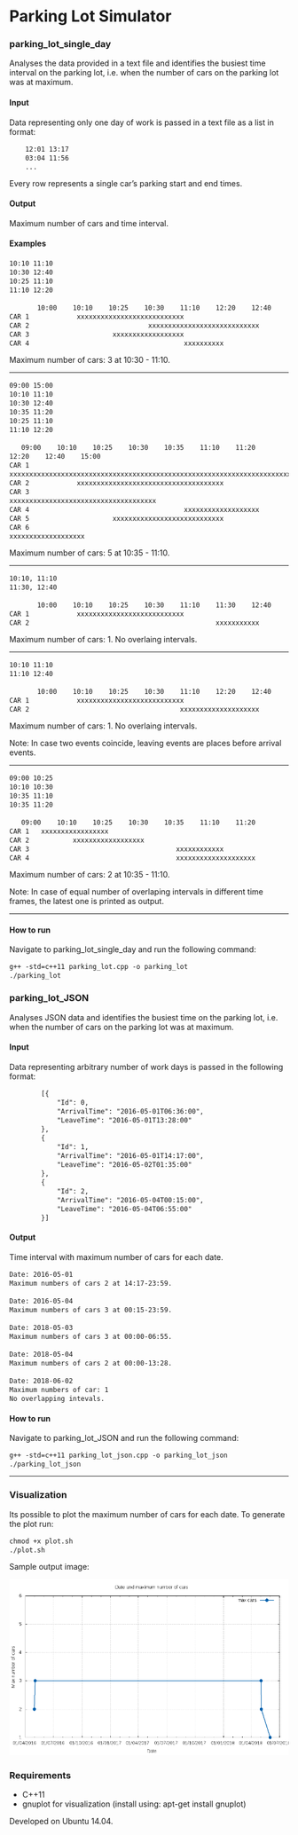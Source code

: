 # Parking Lot Simulator

### parking_lot_single_day

Analyses the data provided in a text file and identifies the busiest time interval on the parking lot, 
i.e. when the number of cars on the parking lot was at maximum.

#### Input

Data representing only one day of work is passed in a text file as a list in format:

        12:01 13:17
        03:04 11:56
        ...
    
Every row represents a single car’s parking start and end times.

#### Output

Maximum number of cars and time interval.

#### Examples

	10:10 11:10
	10:30 12:40 
	10:25 11:10
	11:10 12:20

	       10:00    10:10    10:25    10:30    11:10    12:20    12:40    
	CAR 1            xxxxxxxxxxxxxxxxxxxxxxxxxxx
	CAR 2                              xxxxxxxxxxxxxxxxxxxxxxxxxxxx
	CAR 3                     xxxxxxxxxxxxxxxxxx
	CAR 4                                       xxxxxxxxxx

Maximum number of cars: 3 at 10:30 - 11:10.

---

	09:00 15:00
	10:10 11:10
	10:30 12:40
	10:35 11:20
	10:25 11:10
	11:10 12:20

       09:00    10:10    10:25    10:30    10:35    11:10    11:20    12:20    12:40    15:00
	CAR 1   xxxxxxxxxxxxxxxxxxxxxxxxxxxxxxxxxxxxxxxxxxxxxxxxxxxxxxxxxxxxxxxxxxxxxxxxxxxxxxxxxx
	CAR 2            xxxxxxxxxxxxxxxxxxxxxxxxxxxxxxxxxxxxx
	CAR 3                              xxxxxxxxxxxxxxxxxxxxxxxxxxxxxxxxxxxxx
	CAR 4                                       xxxxxxxxxxxxxxxxxxx
	CAR 5                     xxxxxxxxxxxxxxxxxxxxxxxxxxxx
	CAR 6                                                xxxxxxxxxxxxxxxxxxx

Maximum number of cars: 5 at 10:35 - 11:10.

---

	10:10, 11:10
	11:30, 12:40

	       10:00    10:10    10:25    10:30    11:10    11:30    12:40    
	CAR 1            xxxxxxxxxxxxxxxxxxxxxxxxxxx
	CAR 2                                               xxxxxxxxxxx

Maximum number of cars: 1. No overlaing intervals.

---

	10:10 11:10
	11:10 12:40 

	       10:00    10:10    10:25    10:30    11:10    12:20    12:40    
	CAR 1            xxxxxxxxxxxxxxxxxxxxxxxxxxx
	CAR 2                                      xxxxxxxxxxxxxxxxxxxx
	
Maximum number of cars: 1. No overlaing intervals.

Note: In case two events coincide, leaving events are places before arrival events.

---

	09:00 10:25
	10:10 10:30
	10:35 11:10
	10:35 11:20

       09:00    10:10    10:25    10:30    10:35    11:10    11:20
	CAR 1   xxxxxxxxxxxxxxxxx
	CAR 2           xxxxxxxxxxxxxxxxxx
	CAR 3                                     xxxxxxxxxxxx
	CAR 4                                     xxxxxxxxxxxxxxxxxxxx

Maximum number of cars: 2 at 10:35 - 11:10.

Note: In case of equal number of overlaping intervals in different time frames,
the latest one is printed as output.

---

#### How to run

Navigate to parking_lot_single_day and run the following command:

```shell
g++ -std=c++11 parking_lot.cpp -o parking_lot
./parking_lot
```

### parking_lot_JSON
    
Analyses JSON data and identifies the busiest time on the parking lot, i.e. when the number of cars on the parking lot was at maximum.

#### Input

Data representing arbitrary number of work days is passed in the following format:

			[{
				"Id": 0,
				"ArrivalTime": "2016-05-01T06:36:00",
				"LeaveTime": "2016-05-01T13:28:00"
			}, 
			{
				"Id": 1,
				"ArrivalTime": "2016-05-01T14:17:00",
				"LeaveTime": "2016-05-02T01:35:00"
			}, 
			{
				"Id": 2,
				"ArrivalTime": "2016-05-04T00:15:00",
				"LeaveTime": "2016-05-04T06:55:00"
			}]

#### Output

Time interval with maximum number of cars for each date.

	Date: 2016-05-01
	Maximum numbers of cars 2 at 14:17-23:59.

	Date: 2016-05-04
	Maximum numbers of cars 3 at 00:15-23:59.

	Date: 2018-05-03
	Maximum numbers of cars 3 at 00:00-06:55.

	Date: 2018-05-04
	Maximum numbers of cars 2 at 00:00-13:28.

	Date: 2018-06-02
	Maximum numbers of car: 1 
	No overlapping intevals.

#### How to run

Navigate to parking_lot_JSON and run the following command:

```shell
g++ -std=c++11 parking_lot_json.cpp -o parking_lot_json
./parking_lot_json
```
---

### Visualization

Its possible to plot the maximum number of cars for each date. To generate the plot run:

```shell
chmod +x plot.sh
./plot.sh
```
Sample output image:

<p align="center">
	<img src="https://raw.githubusercontent.com/Dzvezdana/parking-lot-simulator/master/parking_lot_JSON/chart_1.png">  
</p>

### Requirements

* C++11
* gnuplot for visualization (install using: apt-get install gnuplot)

Developed on Ubuntu 14.04.


